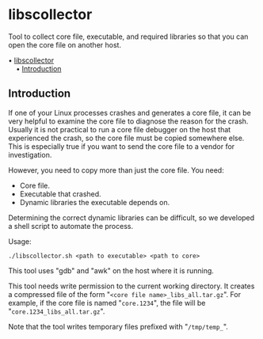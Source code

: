 # libscollector

Tool to collect core file, executable, and required libraries so that you can open the core file on another host.

<!-- mdtoc-start -->
&bull; [libscollector](#libscollector)  
&nbsp;&nbsp;&nbsp;&nbsp;&bull; [Introduction](#introduction)  
<!-- TOC created by './mdtoc.pl kb/libscollector.md' (see https://github.com/fordsfords/mdtoc) -->
<!-- mdtoc-end -->


## Introduction

If one of your Linux processes crashes and generates a core file,
it can be very helpful to examine the core file to diagnose the reason for the crash.
Usually it is not practical to run a core file debugger on the host that experienced the crash,
so the core file must be copied somewhere else.
This is especially true if you want to send the core file to a vendor for investigation.

However, you need to copy more than just the core file.
You need:
* Core file.
* Executable that crashed.
* Dynamic libraries the executable depends on.

Determining the correct dynamic libraries can be difficult,
so we developed a shell script to automate the process.

Usage:
```
./libscollector.sh <path to executable> <path to core>
```
This tool uses "gdb" and "awk" on the host where it is running.

This tool needs write permission to the current working directory.
It creates a compressed file of the form "`<core file name>_libs_all.tar.gz`".
For example, if the core file is named "`core.1234`",
the file will be "`core.1234_libs_all.tar.gz`".

Note that the tool writes temporary files prefixed with "`/tmp/temp_`".


